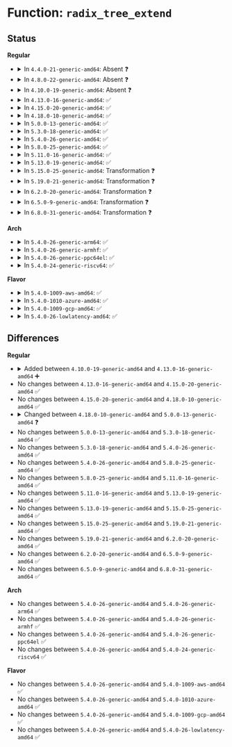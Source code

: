 # Function: <code>radix_tree_extend</code>

## Status
<b>Regular</b>
<ul>
<li>
<details>
<summary>In <code>4.4.0-21-generic-amd64</code>: Absent ❓</summary>

```json
{
  "name": "radix_tree_extend",
  "collision_type": "Unique Static",
  "inline_type": "Full",
  "funcs": [
    {
      "addr": 18446744071582969121,
      "name": "radix_tree_extend",
      "external": false,
      "loc": "lib/radix-tree.c:326",
      "file": "lib/radix-tree.c",
      "inline": "not declared, inlined",
      "caller_inline": [
        "lib/radix-tree.c:__radix_tree_create"
      ],
      "caller_func": []
    }
  ],
  "symbols": []
}
```
</details>
</li>
<li>
<details>
<summary>In <code>4.8.0-22-generic-amd64</code>: Absent ❓</summary>

```json
{
  "name": "radix_tree_extend",
  "collision_type": "Unique Static",
  "inline_type": "Full",
  "funcs": [
    {
      "addr": 18446744071583257700,
      "name": "radix_tree_extend",
      "external": false,
      "loc": "lib/radix-tree.c:492",
      "file": "lib/radix-tree.c",
      "inline": "not declared, inlined",
      "caller_inline": [
        "lib/radix-tree.c:__radix_tree_create"
      ],
      "caller_func": []
    }
  ],
  "symbols": []
}
```
</details>
</li>
<li>
<details>
<summary>In <code>4.10.0-19-generic-amd64</code>: Absent ❓</summary>

```json
{
  "name": "radix_tree_extend",
  "collision_type": "Unique Static",
  "inline_type": "Full",
  "funcs": [
    {
      "addr": 18446744071583374022,
      "name": "radix_tree_extend",
      "external": false,
      "loc": "lib/radix-tree.c:533",
      "file": "lib/radix-tree.c",
      "inline": "not declared, inlined",
      "caller_inline": [
        "lib/radix-tree.c:__radix_tree_create"
      ],
      "caller_func": []
    }
  ],
  "symbols": []
}
```
</details>
</li>
<li>
<details>
<summary>In <code>4.13.0-16-generic-amd64</code>: ✅</summary>

```c
int radix_tree_extend(struct radix_tree_root * root, gfp_t gfp, long unsigned int index, unsigned int shift)
```

```json
{
  "name": "radix_tree_extend",
  "collision_type": "Unique Static",
  "inline_type": "No",
  "funcs": [
    {
      "addr": 18446744071588222656,
      "name": "radix_tree_extend",
      "external": false,
      "loc": "lib/radix-tree.c:619",
      "file": "lib/radix-tree.c",
      "inline": "seen, unknown",
      "caller_inline": [],
      "caller_func": [
        "lib/radix-tree.c:idr_get_free",
        "lib/radix-tree.c:__radix_tree_create"
      ]
    }
  ],
  "symbols": [
    {
      "addr": 18446744071588222656,
      "name": "radix_tree_extend",
      "section": ".text",
      "bind": "STB_LOCAL",
      "size": 356
    }
  ]
}
```
</details>
</li>
<li>
<details>
<summary>In <code>4.15.0-20-generic-amd64</code>: ✅</summary>

```c
int radix_tree_extend(struct radix_tree_root * root, gfp_t gfp, long unsigned int index, unsigned int shift)
```

```json
{
  "name": "radix_tree_extend",
  "collision_type": "Unique Static",
  "inline_type": "No",
  "funcs": [
    {
      "addr": 18446744071588772720,
      "name": "radix_tree_extend",
      "external": false,
      "loc": "lib/radix-tree.c:619",
      "file": "lib/radix-tree.c",
      "inline": "seen, unknown",
      "caller_inline": [],
      "caller_func": [
        "lib/radix-tree.c:idr_get_free_cmn",
        "lib/radix-tree.c:__radix_tree_create"
      ]
    }
  ],
  "symbols": [
    {
      "addr": 18446744071588772720,
      "name": "radix_tree_extend",
      "section": ".text",
      "bind": "STB_LOCAL",
      "size": 356
    }
  ]
}
```
</details>
</li>
<li>
<details>
<summary>In <code>4.18.0-10-generic-amd64</code>: ✅</summary>

```c
int radix_tree_extend(struct radix_tree_root * root, gfp_t gfp, long unsigned int index, unsigned int shift)
```

```json
{
  "name": "radix_tree_extend",
  "collision_type": "Unique Static",
  "inline_type": "No",
  "funcs": [
    {
      "addr": 18446744071589151232,
      "name": "radix_tree_extend",
      "external": false,
      "loc": "lib/radix-tree.c:620",
      "file": "lib/radix-tree.c",
      "inline": "seen, unknown",
      "caller_inline": [],
      "caller_func": [
        "lib/radix-tree.c:idr_get_free",
        "lib/radix-tree.c:__radix_tree_create"
      ]
    }
  ],
  "symbols": [
    {
      "addr": 18446744071589151232,
      "name": "radix_tree_extend",
      "section": ".text",
      "bind": "STB_LOCAL",
      "size": 357
    }
  ]
}
```
</details>
</li>
<li>
<details>
<summary>In <code>5.0.0-13-generic-amd64</code>: ✅</summary>

```c
int radix_tree_extend(struct xarray * root, gfp_t gfp, long unsigned int index, unsigned int shift)
```

```json
{
  "name": "radix_tree_extend",
  "collision_type": "Unique Static",
  "inline_type": "No",
  "funcs": [
    {
      "addr": 18446744071589384816,
      "name": "radix_tree_extend",
      "external": false,
      "loc": "lib/radix-tree.c:430",
      "file": "lib/radix-tree.c",
      "inline": "seen, unknown",
      "caller_inline": [],
      "caller_func": [
        "lib/radix-tree.c:idr_get_free",
        "lib/radix-tree.c:radix_tree_insert"
      ]
    }
  ],
  "symbols": [
    {
      "addr": 18446744071589384816,
      "name": "radix_tree_extend",
      "section": ".text",
      "bind": "STB_LOCAL",
      "size": 373
    }
  ]
}
```
</details>
</li>
<li>
<details>
<summary>In <code>5.3.0-18-generic-amd64</code>: ✅</summary>

```c
int radix_tree_extend(struct xarray * root, gfp_t gfp, long unsigned int index, unsigned int shift)
```

```json
{
  "name": "radix_tree_extend",
  "collision_type": "Unique Static",
  "inline_type": "No",
  "funcs": [
    {
      "addr": 18446744071589841824,
      "name": "radix_tree_extend",
      "external": false,
      "loc": "lib/radix-tree.c:417",
      "file": "lib/radix-tree.c",
      "inline": "seen, unknown",
      "caller_inline": [],
      "caller_func": [
        "lib/radix-tree.c:idr_get_free",
        "lib/radix-tree.c:radix_tree_insert"
      ]
    }
  ],
  "symbols": [
    {
      "addr": 18446744071589841824,
      "name": "radix_tree_extend",
      "section": ".text",
      "bind": "STB_LOCAL",
      "size": 370
    }
  ]
}
```
</details>
</li>
<li>
<details>
<summary>In <code>5.4.0-26-generic-amd64</code>: ✅</summary>

```c
int radix_tree_extend(struct xarray * root, gfp_t gfp, long unsigned int index, unsigned int shift)
```

```json
{
  "name": "radix_tree_extend",
  "collision_type": "Unique Static",
  "inline_type": "No",
  "funcs": [
    {
      "addr": 18446744071590067920,
      "name": "radix_tree_extend",
      "external": false,
      "loc": "lib/radix-tree.c:417",
      "file": "lib/radix-tree.c",
      "inline": "seen, unknown",
      "caller_inline": [],
      "caller_func": [
        "lib/radix-tree.c:idr_get_free",
        "lib/radix-tree.c:radix_tree_insert"
      ]
    }
  ],
  "symbols": [
    {
      "addr": 18446744071590067920,
      "name": "radix_tree_extend",
      "section": ".text",
      "bind": "STB_LOCAL",
      "size": 370
    }
  ]
}
```
</details>
</li>
<li>
<details>
<summary>In <code>5.8.0-25-generic-amd64</code>: ✅</summary>

```c
int radix_tree_extend(struct xarray * root, gfp_t gfp, long unsigned int index, unsigned int shift)
```

```json
{
  "name": "radix_tree_extend",
  "collision_type": "Unique Static",
  "inline_type": "No",
  "funcs": [
    {
      "addr": 18446744071585062608,
      "name": "radix_tree_extend",
      "external": false,
      "loc": "lib/radix-tree.c:409",
      "file": "lib/radix-tree.c",
      "inline": "seen, unknown",
      "caller_inline": [],
      "caller_func": [
        "lib/radix-tree.c:idr_get_free",
        "lib/radix-tree.c:__radix_tree_create"
      ]
    }
  ],
  "symbols": [
    {
      "addr": 18446744071585062608,
      "name": "radix_tree_extend",
      "section": ".text",
      "bind": "STB_LOCAL",
      "size": 368
    }
  ]
}
```
</details>
</li>
<li>
<details>
<summary>In <code>5.11.0-16-generic-amd64</code>: ✅</summary>

```c
int radix_tree_extend(struct xarray * root, gfp_t gfp, long unsigned int index, unsigned int shift)
```

```json
{
  "name": "radix_tree_extend",
  "collision_type": "Unique Static",
  "inline_type": "No",
  "funcs": [
    {
      "addr": 18446744071585211904,
      "name": "radix_tree_extend",
      "external": false,
      "loc": "lib/radix-tree.c:409",
      "file": "lib/radix-tree.c",
      "inline": "seen, unknown",
      "caller_inline": [],
      "caller_func": [
        "lib/radix-tree.c:idr_get_free",
        "lib/radix-tree.c:__radix_tree_create"
      ]
    }
  ],
  "symbols": [
    {
      "addr": 18446744071585211904,
      "name": "radix_tree_extend",
      "section": ".text",
      "bind": "STB_LOCAL",
      "size": 368
    }
  ]
}
```
</details>
</li>
<li>
<details>
<summary>In <code>5.13.0-19-generic-amd64</code>: ✅</summary>

```c
int radix_tree_extend(struct xarray * root, gfp_t gfp, long unsigned int index, unsigned int shift)
```

```json
{
  "name": "radix_tree_extend",
  "collision_type": "Unique Static",
  "inline_type": "No",
  "funcs": [
    {
      "addr": 18446744071585094880,
      "name": "radix_tree_extend",
      "external": false,
      "loc": "lib/radix-tree.c:409",
      "file": "lib/radix-tree.c",
      "inline": "seen, unknown",
      "caller_inline": [],
      "caller_func": [
        "lib/radix-tree.c:idr_get_free",
        "lib/radix-tree.c:radix_tree_insert"
      ]
    }
  ],
  "symbols": [
    {
      "addr": 18446744071585094880,
      "name": "radix_tree_extend",
      "section": ".text",
      "bind": "STB_LOCAL",
      "size": 368
    }
  ]
}
```
</details>
</li>
<li>
<details>
<summary>In <code>5.15.0-25-generic-amd64</code>: Transformation ❓</summary>

```c
int radix_tree_extend(struct xarray * root, gfp_t gfp, long unsigned int index, unsigned int shift)
```

```json
{
  "name": "radix_tree_extend",
  "collision_type": "Unique Static",
  "inline_type": "No",
  "funcs": [
    {
      "addr": 0,
      "name": "radix_tree_extend",
      "external": false,
      "loc": "lib/radix-tree.c:409",
      "file": "lib/radix-tree.c",
      "inline": "seen, unknown",
      "caller_inline": [],
      "caller_func": [
        "lib/radix-tree.c:idr_get_free",
        "lib/radix-tree.c:radix_tree_insert"
      ]
    }
  ],
  "symbols": [
    {
      "addr": 18446744071585542576,
      "name": "radix_tree_extend",
      "section": ".text",
      "bind": "STB_LOCAL",
      "size": 362
    },
    {
      "addr": 18446744071592342795,
      "name": "radix_tree_extend.cold",
      "section": ".text",
      "bind": "STB_LOCAL",
      "size": 24
    }
  ]
}
```
</details>
</li>
<li>
<details>
<summary>In <code>5.19.0-21-generic-amd64</code>: Transformation ❓</summary>

```c
int radix_tree_extend(struct xarray * root, gfp_t gfp, long unsigned int index, unsigned int shift)
```

```json
{
  "name": "radix_tree_extend",
  "collision_type": "Unique Static",
  "inline_type": "No",
  "funcs": [
    {
      "addr": 0,
      "name": "radix_tree_extend",
      "external": false,
      "loc": "lib/radix-tree.c:409",
      "file": "lib/radix-tree.c",
      "inline": "seen, unknown",
      "caller_inline": [],
      "caller_func": [
        "lib/radix-tree.c:idr_get_free",
        "lib/radix-tree.c:radix_tree_insert"
      ]
    }
  ],
  "symbols": [
    {
      "addr": 18446744071586697712,
      "name": "radix_tree_extend",
      "section": ".text",
      "bind": "STB_LOCAL",
      "size": 402
    },
    {
      "addr": 18446744071594204357,
      "name": "radix_tree_extend.cold",
      "section": ".text",
      "bind": "STB_LOCAL",
      "size": 30
    }
  ]
}
```
</details>
</li>
<li>
<details>
<summary>In <code>6.2.0-20-generic-amd64</code>: Transformation ❓</summary>

```c
int radix_tree_extend(struct xarray * root, gfp_t gfp, long unsigned int index, unsigned int shift)
```

```json
{
  "name": "radix_tree_extend",
  "collision_type": "Unique Static",
  "inline_type": "No",
  "funcs": [
    {
      "addr": 0,
      "name": "radix_tree_extend",
      "external": false,
      "loc": "lib/radix-tree.c:409",
      "file": "lib/radix-tree.c",
      "inline": "seen, unknown",
      "caller_inline": [],
      "caller_func": [
        "lib/radix-tree.c:idr_get_free",
        "lib/radix-tree.c:radix_tree_insert"
      ]
    }
  ],
  "symbols": [
    {
      "addr": 18446744071595858592,
      "name": "radix_tree_extend",
      "section": ".text",
      "bind": "STB_LOCAL",
      "size": 391
    },
    {
      "addr": 18446744071596373556,
      "name": "radix_tree_extend.cold",
      "section": ".text",
      "bind": "STB_LOCAL",
      "size": 30
    }
  ]
}
```
</details>
</li>
<li>
<details>
<summary>In <code>6.5.0-9-generic-amd64</code>: Transformation ❓</summary>

```c
int radix_tree_extend(struct xarray * root, gfp_t gfp, long unsigned int index, unsigned int shift)
```

```json
{
  "name": "radix_tree_extend",
  "collision_type": "Unique Static",
  "inline_type": "No",
  "funcs": [
    {
      "addr": 0,
      "name": "radix_tree_extend",
      "external": false,
      "loc": "lib/radix-tree.c:408",
      "file": "lib/radix-tree.c",
      "inline": "seen, unknown",
      "caller_inline": [],
      "caller_func": [
        "lib/radix-tree.c:idr_get_free",
        "lib/radix-tree.c:radix_tree_insert"
      ]
    }
  ],
  "symbols": [
    {
      "addr": 18446744071596375488,
      "name": "radix_tree_extend",
      "section": ".text",
      "bind": "STB_LOCAL",
      "size": 387
    },
    {
      "addr": 18446744071596903227,
      "name": "radix_tree_extend.cold",
      "section": ".text",
      "bind": "STB_LOCAL",
      "size": 24
    }
  ]
}
```
</details>
</li>
<li>
<details>
<summary>In <code>6.8.0-31-generic-amd64</code>: Transformation ❓</summary>

```c
int radix_tree_extend(struct xarray * root, gfp_t gfp, long unsigned int index, unsigned int shift)
```

```json
{
  "name": "radix_tree_extend",
  "collision_type": "Unique Static",
  "inline_type": "No",
  "funcs": [
    {
      "addr": 0,
      "name": "radix_tree_extend",
      "external": false,
      "loc": "lib/radix-tree.c:408",
      "file": "lib/radix-tree.c",
      "inline": "seen, unknown",
      "caller_inline": [],
      "caller_func": [
        "lib/radix-tree.c:idr_get_free",
        "lib/radix-tree.c:radix_tree_insert"
      ]
    }
  ],
  "symbols": [
    {
      "addr": 18446744071597270736,
      "name": "radix_tree_extend",
      "section": ".text",
      "bind": "STB_LOCAL",
      "size": 387
    },
    {
      "addr": 18446744071597828320,
      "name": "radix_tree_extend.cold",
      "section": ".text",
      "bind": "STB_LOCAL",
      "size": 24
    }
  ]
}
```
</details>
</li>
</ul>
<b>Arch</b>
<ul>
<li>
<details>
<summary>In <code>5.4.0-26-generic-arm64</code>: ✅</summary>

```c
int radix_tree_extend(struct xarray * root, gfp_t gfp, long unsigned int index, unsigned int shift)
```

```json
{
  "name": "radix_tree_extend",
  "collision_type": "Unique Static",
  "inline_type": "No",
  "funcs": [
    {
      "addr": 18446603336503845432,
      "name": "radix_tree_extend",
      "external": false,
      "loc": "lib/radix-tree.c:417",
      "file": "lib/radix-tree.c",
      "inline": "seen, unknown",
      "caller_inline": [],
      "caller_func": [
        "lib/radix-tree.c:idr_get_free",
        "lib/radix-tree.c:radix_tree_insert"
      ]
    }
  ],
  "symbols": [
    {
      "addr": 18446603336503845432,
      "name": "radix_tree_extend",
      "section": ".text",
      "bind": "STB_LOCAL",
      "size": 428
    }
  ]
}
```
</details>
</li>
<li>
<details>
<summary>In <code>5.4.0-26-generic-armhf</code>: ✅</summary>

```c
int radix_tree_extend(struct xarray * root, gfp_t gfp, long unsigned int index, unsigned int shift)
```

```json
{
  "name": "radix_tree_extend",
  "collision_type": "Unique Static",
  "inline_type": "No",
  "funcs": [
    {
      "addr": 3236465276,
      "name": "radix_tree_extend",
      "external": false,
      "loc": "lib/radix-tree.c:417",
      "file": "lib/radix-tree.c",
      "inline": "seen, unknown",
      "caller_inline": [],
      "caller_func": [
        "lib/radix-tree.c:idr_get_free",
        "lib/radix-tree.c:radix_tree_insert"
      ]
    }
  ],
  "symbols": [
    {
      "addr": 3236465276,
      "name": "radix_tree_extend",
      "section": ".text",
      "bind": "STB_LOCAL",
      "size": 388
    }
  ]
}
```
</details>
</li>
<li>
<details>
<summary>In <code>5.4.0-26-generic-ppc64el</code>: ✅</summary>

```c
int radix_tree_extend(struct xarray * root, gfp_t gfp, long unsigned int index, unsigned int shift)
```

```json
{
  "name": "radix_tree_extend",
  "collision_type": "Unique Static",
  "inline_type": "No",
  "funcs": [
    {
      "addr": 13835058055297699248,
      "name": "radix_tree_extend",
      "external": false,
      "loc": "lib/radix-tree.c:417",
      "file": "lib/radix-tree.c",
      "inline": "seen, unknown",
      "caller_inline": [],
      "caller_func": [
        "lib/radix-tree.c:idr_get_free",
        "lib/radix-tree.c:radix_tree_insert"
      ]
    }
  ],
  "symbols": [
    {
      "addr": 13835058055297699248,
      "name": "radix_tree_extend",
      "section": ".text",
      "bind": "STB_LOCAL",
      "size": 628
    }
  ]
}
```
</details>
</li>
<li>
<details>
<summary>In <code>5.4.0-24-generic-riscv64</code>: ✅</summary>

```c
int radix_tree_extend(struct xarray * root, gfp_t gfp, long unsigned int index, unsigned int shift)
```

```json
{
  "name": "radix_tree_extend",
  "collision_type": "Unique Static",
  "inline_type": "No",
  "funcs": [
    {
      "addr": 18446743936279735922,
      "name": "radix_tree_extend",
      "external": false,
      "loc": "lib/radix-tree.c:417",
      "file": "lib/radix-tree.c",
      "inline": "seen, unknown",
      "caller_inline": [],
      "caller_func": [
        "lib/radix-tree.c:idr_get_free",
        "lib/radix-tree.c:radix_tree_insert"
      ]
    }
  ],
  "symbols": [
    {
      "addr": 18446743936279735922,
      "name": "radix_tree_extend",
      "section": ".text",
      "bind": "STB_LOCAL",
      "size": 384
    }
  ]
}
```
</details>
</li>
</ul>
<b>Flavor</b>
<ul>
<li>
<details>
<summary>In <code>5.4.0-1009-aws-amd64</code>: ✅</summary>

```c
int radix_tree_extend(struct xarray * root, gfp_t gfp, long unsigned int index, unsigned int shift)
```

```json
{
  "name": "radix_tree_extend",
  "collision_type": "Unique Static",
  "inline_type": "No",
  "funcs": [
    {
      "addr": 18446744071589670176,
      "name": "radix_tree_extend",
      "external": false,
      "loc": "lib/radix-tree.c:417",
      "file": "lib/radix-tree.c",
      "inline": "seen, unknown",
      "caller_inline": [],
      "caller_func": [
        "lib/radix-tree.c:idr_get_free",
        "lib/radix-tree.c:radix_tree_insert"
      ]
    }
  ],
  "symbols": [
    {
      "addr": 18446744071589670176,
      "name": "radix_tree_extend",
      "section": ".text",
      "bind": "STB_LOCAL",
      "size": 370
    }
  ]
}
```
</details>
</li>
<li>
<details>
<summary>In <code>5.4.0-1010-azure-amd64</code>: ✅</summary>

```c
int radix_tree_extend(struct xarray * root, gfp_t gfp, long unsigned int index, unsigned int shift)
```

```json
{
  "name": "radix_tree_extend",
  "collision_type": "Unique Static",
  "inline_type": "No",
  "funcs": [
    {
      "addr": 18446744071589396000,
      "name": "radix_tree_extend",
      "external": false,
      "loc": "lib/radix-tree.c:417",
      "file": "lib/radix-tree.c",
      "inline": "seen, unknown",
      "caller_inline": [],
      "caller_func": [
        "lib/radix-tree.c:idr_get_free",
        "lib/radix-tree.c:radix_tree_insert"
      ]
    }
  ],
  "symbols": [
    {
      "addr": 18446744071589396000,
      "name": "radix_tree_extend",
      "section": ".text",
      "bind": "STB_LOCAL",
      "size": 370
    }
  ]
}
```
</details>
</li>
<li>
<details>
<summary>In <code>5.4.0-1009-gcp-amd64</code>: ✅</summary>

```c
int radix_tree_extend(struct xarray * root, gfp_t gfp, long unsigned int index, unsigned int shift)
```

```json
{
  "name": "radix_tree_extend",
  "collision_type": "Unique Static",
  "inline_type": "No",
  "funcs": [
    {
      "addr": 18446744071590113552,
      "name": "radix_tree_extend",
      "external": false,
      "loc": "lib/radix-tree.c:417",
      "file": "lib/radix-tree.c",
      "inline": "seen, unknown",
      "caller_inline": [],
      "caller_func": [
        "lib/radix-tree.c:idr_get_free",
        "lib/radix-tree.c:radix_tree_insert"
      ]
    }
  ],
  "symbols": [
    {
      "addr": 18446744071590113552,
      "name": "radix_tree_extend",
      "section": ".text",
      "bind": "STB_LOCAL",
      "size": 370
    }
  ]
}
```
</details>
</li>
<li>
<details>
<summary>In <code>5.4.0-26-lowlatency-amd64</code>: ✅</summary>

```c
int radix_tree_extend(struct xarray * root, gfp_t gfp, long unsigned int index, unsigned int shift)
```

```json
{
  "name": "radix_tree_extend",
  "collision_type": "Unique Static",
  "inline_type": "No",
  "funcs": [
    {
      "addr": 18446744071590163936,
      "name": "radix_tree_extend",
      "external": false,
      "loc": "lib/radix-tree.c:417",
      "file": "lib/radix-tree.c",
      "inline": "seen, unknown",
      "caller_inline": [],
      "caller_func": [
        "lib/radix-tree.c:idr_get_free",
        "lib/radix-tree.c:radix_tree_insert"
      ]
    }
  ],
  "symbols": [
    {
      "addr": 18446744071590163936,
      "name": "radix_tree_extend",
      "section": ".text",
      "bind": "STB_LOCAL",
      "size": 370
    }
  ]
}
```
</details>
</li>
</ul>

## Differences
<b>Regular</b>
<ul>
<li>
<details>
<summary>Added between <code>4.10.0-19-generic-amd64</code> and <code>4.13.0-16-generic-amd64</code> ➕</summary>

```c
int radix_tree_extend(struct radix_tree_root * root, gfp_t gfp, long unsigned int index, unsigned int shift)
```
</details>
</li>
<li>
No changes between <code>4.13.0-16-generic-amd64</code> and <code>4.15.0-20-generic-amd64</code> ✅
</li>
<li>
No changes between <code>4.15.0-20-generic-amd64</code> and <code>4.18.0-10-generic-amd64</code> ✅
</li>
<li>
<details>
<summary>Changed between <code>4.18.0-10-generic-amd64</code> and <code>5.0.0-13-generic-amd64</code> ❓</summary>
<ul>
<li>
<b>Param type changed. </b>
<code>struct radix_tree_root * root</code> ➡️ <code>struct xarray * root</code>
</li>
</ul>
</details>
</li>
<li>
No changes between <code>5.0.0-13-generic-amd64</code> and <code>5.3.0-18-generic-amd64</code> ✅
</li>
<li>
No changes between <code>5.3.0-18-generic-amd64</code> and <code>5.4.0-26-generic-amd64</code> ✅
</li>
<li>
No changes between <code>5.4.0-26-generic-amd64</code> and <code>5.8.0-25-generic-amd64</code> ✅
</li>
<li>
No changes between <code>5.8.0-25-generic-amd64</code> and <code>5.11.0-16-generic-amd64</code> ✅
</li>
<li>
No changes between <code>5.11.0-16-generic-amd64</code> and <code>5.13.0-19-generic-amd64</code> ✅
</li>
<li>
No changes between <code>5.13.0-19-generic-amd64</code> and <code>5.15.0-25-generic-amd64</code> ✅
</li>
<li>
No changes between <code>5.15.0-25-generic-amd64</code> and <code>5.19.0-21-generic-amd64</code> ✅
</li>
<li>
No changes between <code>5.19.0-21-generic-amd64</code> and <code>6.2.0-20-generic-amd64</code> ✅
</li>
<li>
No changes between <code>6.2.0-20-generic-amd64</code> and <code>6.5.0-9-generic-amd64</code> ✅
</li>
<li>
No changes between <code>6.5.0-9-generic-amd64</code> and <code>6.8.0-31-generic-amd64</code> ✅
</li>
</ul>
<b>Arch</b>
<ul>
<li>
No changes between <code>5.4.0-26-generic-amd64</code> and <code>5.4.0-26-generic-arm64</code> ✅
</li>
<li>
No changes between <code>5.4.0-26-generic-amd64</code> and <code>5.4.0-26-generic-armhf</code> ✅
</li>
<li>
No changes between <code>5.4.0-26-generic-amd64</code> and <code>5.4.0-26-generic-ppc64el</code> ✅
</li>
<li>
No changes between <code>5.4.0-26-generic-amd64</code> and <code>5.4.0-24-generic-riscv64</code> ✅
</li>
</ul>
<b>Flavor</b>
<ul>
<li>
No changes between <code>5.4.0-26-generic-amd64</code> and <code>5.4.0-1009-aws-amd64</code> ✅
</li>
<li>
No changes between <code>5.4.0-26-generic-amd64</code> and <code>5.4.0-1010-azure-amd64</code> ✅
</li>
<li>
No changes between <code>5.4.0-26-generic-amd64</code> and <code>5.4.0-1009-gcp-amd64</code> ✅
</li>
<li>
No changes between <code>5.4.0-26-generic-amd64</code> and <code>5.4.0-26-lowlatency-amd64</code> ✅
</li>
</ul>
